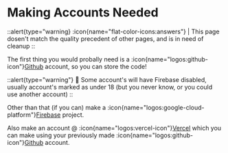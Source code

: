# Making Accounts Needed

::alert{type="warning}
:icon{name="flat-color-icons:answers"} | This page dosen't match the quality precedent of other pages, and is in need of cleanup
::

The first thing you would probally need is a :icon{name="logos:github-icon"}[Github](https://github.com) account, so you can store the code!

::alert{type="warning"}
🤔 Some account's will have Firebase disabled, usually account's marked as under 18 (but you never know, or you could use another account)
::

Other than that (if you can) make a :icon{name="logos:google-cloud-platform"}[Firebase](https://firebase.google.com) project.

Also make an account @ :icon{name="logos:vercel-icon"}[Vercel](https://vercel.app) which you can make using your previously made :icon{name="logos:github-icon"}[Github](https://github.com) account.

